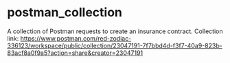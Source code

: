 # postman_collection
A collection of Postman requests to create an insurance contract. Collection link: https://www.postman.com/red-zodiac-336123/workspace/public/collection/23047191-7f7bbd4d-f3f7-40a9-823b-83acf8a0f9a5?action=share&creator=23047191
